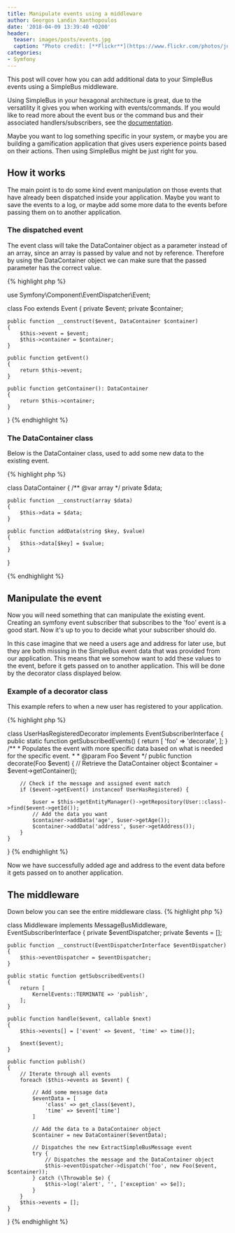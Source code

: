 ```yaml
---
title: Manipulate events using a middleware
author: Georgos Landin Xanthopoulos
date: '2018-04-09 13:39:40 +0200'
header:
  teaser: images/posts/events.jpg
  caption: "Photo credit: [**Flickr**](https://www.flickr.com/photos/jone_vasaitis/16022260923/in/photolist-qpQgXZ-asu2YH-63NQ3W-85Gk4g-aEUFCZ-4YvJCc-7pTvgs-7LmUC9-eHjnFV-8E6J8V-hXw713-5DudKc-4VxoHr-9PD8vo-8FHkig-bAACjP-6tpDjd-ab2WT-54tSFr-pqLvEd-dL7Ksg-24g6kGj-ov9pFN-aBQ4zJ-8byiTm-atRt3o-ygkPwT-6SfG7U-24BjkTY-WyZ1Jx-ejbULs-8HjSq7-65nqnz-6G5nvX-22K5Rei-yjR3d-sDFU8-abosaA-cSdMUo-vCuvY-4jKtyC-22wib-cd2Bm3-FkXEeW-6MucmN-dd9ak6-78nBuc-SFNBS8-YYf8G3-5RLXMQ)"
categories:
- Symfony
---
```


This post will cover how you can add additional data to your SimpleBus events using a SimpleBus middleware. 

Using SimpleBus in your hexagonal architecture is great, due to the versatility it gives you when working with events/commands. 
If you would like to read more about the event bus or the command bus and their associated handlers/subscribers, see 
the [documentation](http://docs.simplebus.io/en/latest/index.html).  

Maybe you want to log something specific in your system, or maybe you are building a gamification application that gives
users experience points based on their actions. Then using SimpleBus might be just right for you. 

## How it works
The main point is to do some kind event manipulation on those events that have already been dispatched inside your application. 
Maybe you want to save the events to a log, or maybe add some more data to the events before passing them on to another 
application.

### The dispatched event
The event class will take the DataContainer object as a parameter instead of an array, 
since an array is passed by value and not by reference. Therefore by using the DataContainer object we can 
make sure that the passed parameter has the correct value. 

{% highlight php %}

use Symfony\Component\EventDispatcher\Event;

class Foo extends Event
{
    private $event;
    private $container;

    public function __construct($event, DataContainer $container)
    {
        $this->event = $event;
        $this->container = $container;
    }

    public function getEvent()
    {
        return $this->event;
    }

    public function getContainer(): DataContainer
    {
        return $this->container;
    }
}
{% endhighlight %}

### The DataContainer class
Below is the DataContainer class, used to add some new data to the existing event. 

{% highlight php %}

class DataContainer
{
    /** @var array */
    private $data;

    public function __construct(array $data)
    {
        $this->data = $data;
    }

    public function addData(string $key, $value)
    {
        $this->data[$key] = $value;
    }
}

{% endhighlight %}

## Manipulate the event
Now you will need something that can manipulate the existing event. Creating an symfony event subscriber that subscribes to the 'foo'
event is a good start. Now it's up to you to decide what your subscriber should do.     

In this case imagine that we need a users age and address for later use, but they are both missing in the SimpleBus event data that
was provided from our application. This means that we somehow want to add these values to the event, before it gets passed
on to another application. This will be done by the decorator class displayed below. 

### Example of a decorator class
This example refers to when a new user has registered to your application.

{% highlight php %}

class UserHasRegisteredDecorator implements EventSubscriberInterface
{
    public static function getSubscribedEvents()
    {
        return [
            'foo' => 'decorate',
        ];
    }
    /**
     * Populates the event with more specific data based on what is needed for the specific event.
     *
     * @param Foo $event
     */
    public function decorate(Foo $event)
    {
        // Retrieve the DataContainer object
        $container = $event->getContainer();

        // Check if the message and assigned event match
        if ($event->getEvent() instanceof UserHasRegistered) {
        
            $user = $this->getEntityManager()->getRepository(User::class)->find($event->getId()); 
            // Add the data you want
            $container->addData('age', $user->getAge());
            $container->addData('address', $user->getAddress());
        }
    }
}
{% endhighlight %}

Now we have successfully added age and address to the event data before it gets passed on to another application. 

## The middleware
Down below you can see the entire middleware class. 
{% highlight php %}

class Middleware implements MessageBusMiddleware, EventSubscriberInterface
{
    private $eventDispatcher;
    private $events = [];

    public function __construct(EventDispatcherInterface $eventDispatcher)
    {
        $this->eventDispatcher = $eventDispatcher;
    }

    public static function getSubscribedEvents()
    {
        return [
            KernelEvents::TERMINATE => 'publish',
        ];
    }

    public function handle($event, callable $next)
    {
        $this->events[] = ['event' => $event, 'time' => time()];

        $next($event);
    }

    public function publish()
    {
        // Iterate through all events
        foreach ($this->events as $event) {

            // Add some message data
            $eventData = [
                'class' => get_class($event),
                'time' => $event['time']
            ]

            // Add the data to a DataContainer object
            $container = new DataContainer($eventData);

            // Dispatches the new ExtractSimpleBusMessage event
            try {
                // Dispatches the message and the DataContainer object
                $this->eventDispatcher->dispatch('foo', new Foo($event, $container));
            } catch (\Throwable $e) {
                $this->log('alert', '', ['exception' => $e]);
            }
        }
        $this->events = [];
    }
}
{% endhighlight %}